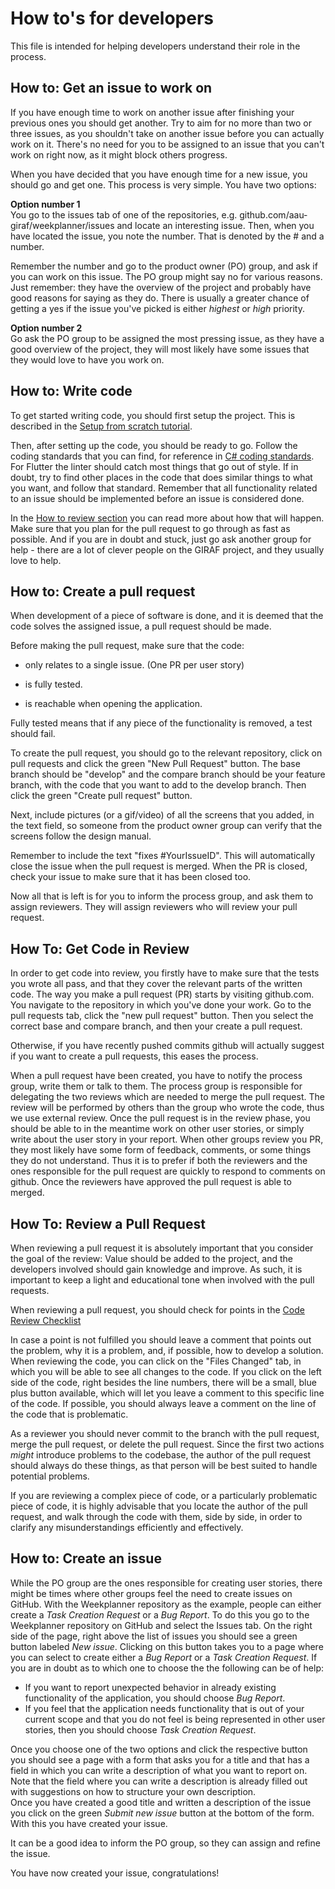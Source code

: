# How to's for developers
This file is intended for helping developers understand their role in the process.

## How to: Get an issue to work on
If you have enough time to work on another issue after finishing your previous ones you should get another.
Try to aim for no more than two or three issues, as you shouldn't take on another issue before you can actually work on it.
There's no need for you to be assigned to an issue that you can't work on right now, as it might block others progress.

When you have decided that you have enough time for a new issue, you should go and get one.
This process is very simple.
You have two options:

**Option number 1**  
You go to the issues tab of one of the repositories, e.g. github.com/aau-giraf/weekplanner/issues and locate an interesting issue.
Then, when you have located the issue, you note the number.
That is denoted by the # and a number.

Remember the number and go to the product owner (PO) group, and ask if you can work on this issue.
The PO group might say no for various reasons.
Just remember: they have the overview of the project and probably have good reasons for saying as they do.
There is usually a greater chance of getting a yes if the issue you've picked is either *highest* or *high* priority.

**Option number 2**  
Go ask the PO group to be assigned the most pressing issue, as they have a good overview of the project, they will most likely have some issues that they would love to have you work on.

## How to: Write code
To get started writing code, you should first setup the project.
This is described in the [Setup from scratch tutorial](../tutorials/setup_tutorial/setup_from_scratch.md).

Then, after setting up the code, you should be ready to go.
Follow the coding standards that you can find, for reference in [C# coding standards](coding_standard.md).
For Flutter the linter should catch most things that go out of style.
If in doubt, try to find other places in the code that does similar things to what you want, and follow that standard.
Remember that all functionality related to an issue should be implemented before an issue is considered done.

In the [How to review section](#how-to-review-a-pull-request) you can read more about how that will happen.
Make sure that you plan for the pull request to go through as fast as possible.
And if you are in doubt and stuck, just go ask another group for help - there are a lot of clever people on the GIRAF project, and they usually love to help.

## How to: Create a pull request
When development of a piece of software is done, and it is deemed that
the code solves the assigned issue, a pull request should be made.

Before making the pull request, make sure that the code:

  - only relates to a single issue. (One PR per user story)

  - is fully tested.

  - is reachable when opening the application.

Fully tested means that if any piece of the functionality is removed, a
test should fail.

To create the pull request, you should go to the relevant repository, click on pull requests and click the
green "New Pull Request" button. The base branch should be "develop" and
the compare branch should be your feature branch, with the code that you
want to add to the develop branch. Then click the green "Create pull
request" button.

Next, include pictures (or a gif/video) of all the screens that you added, in the text field, so someone from the product owner group can verify that the
screens follow the design manual.

Remember to include the text "fixes \#YourIssueID". This will
automatically close the issue when the pull request is merged.
When the PR is closed, check your issue to make sure that it has been closed too.

Now all that is left is for you to inform the process group, and ask
them to assign reviewers. They will assign reviewers who will review
your pull request.

## How To: Get Code in Review
In order to get code into review, you firstly have to make sure that the tests you wrote all pass, and that they cover the relevant parts of the written code. The way you make a pull request (PR) starts by visiting github.com. You navigate to the repository in which you've done your work. Go to the pull requests tab, click the "new pull request" button. Then you select the correct base and compare branch, and then your create a pull request.

Otherwise, if you have recently pushed commits github will actually suggest if you want to create a pull requests, this eases the process. 

When a pull request have been created, you have to notify the process group, write them or talk to them. The process group is responsible for delegating the two reviews which are needed to merge the pull request.
The review will be performed by others than the group who wrote the code, thus we use external review.
Once the pull request is in the review phase, you should be able to in the meantime work on other user stories, or simply write about the user story in your report.
When other groups review you PR, they most likely have some form of feedback, comments, or some things they do not understand.
Thus it is to prefer if both the reviewers and the ones responsible for the pull request are quickly to respond to comments on github.
Once the reviewers have approved the pull request is able to merged.

## How To: Review a Pull Request
When reviewing a pull request it is absolutely important that you consider the goal of the review: Value should be added to the project, and the developers involved should gain knowledge and improve.
As such, it is important to keep a light and educational tone when involved with the pull requests.

When reviewing a pull request, you should check for points in the [Code Review Checklist](review_checklist_code.md)

In case a point is not fulfilled you should leave a comment that points out the problem, why it is a problem, and, if possible, how to develop a solution. When reviewing the code, you can click on the "Files Changed" tab, in which you will be able to see all changes to the code. If you click on the left side of the code, right besides the line numbers, there will be a small, blue plus button available, which will let you leave a comment to this specific line of the code. If possible, you should always leave a comment on the line of the code that is problematic.

As a reviewer you should never commit to the branch with the pull request, merge the pull request, or delete the pull request. Since the first two actions *might* introduce problems to the codebase, the author of the pull request should always do these things, as that person will be best suited to handle potential problems.

If you are reviewing a complex piece of code, or a particularly problematic piece of code, it is highly advisable that you locate the author of the pull request, and walk through the code with them, side by side, in order to clarify any misunderstandings efficiently and effectively.

## How to: Create an issue
While the PO group are the ones responsible for creating user stories, there might be times where other groups feel the need to create issues on GitHub.
With the Weekplanner repository as the example, people can either create a *Task Creation Request* or a *Bug Report*. To do this you go to the Weekplanner repository on GitHub and select the Issues tab. On the right side of the page, right above the list of issues you should see a green button labeled *New issue*. Clicking on this button takes you to a page where you can select to create either a *Bug Report* or a *Task Creation Request*. If you are in doubt as to which one to choose the the following can be of help:

* If you want to report unexpected behavior in already existing functionality of the application, you should choose *Bug Report*.
* If you feel that the application needs functionality that is out of your current scope and that you do not feel is being represented in other user stories, then you should choose *Task Creation Request*.

Once you choose one of the two options and click the respective button you should see a page with a form that asks you for a title and that has a field in which you can write a description of what you want to report on.  
Note that the field where you can write a description is already filled out with suggestions on how to structure your own description.  
Once you have created a good title and written a description of the issue you click on the green *Submit new issue* button at the bottom of the form. With this you have created your issue.

It can be a good idea to inform the PO group, so they can assign and refine the issue.

You have now created your issue, congratulations!
